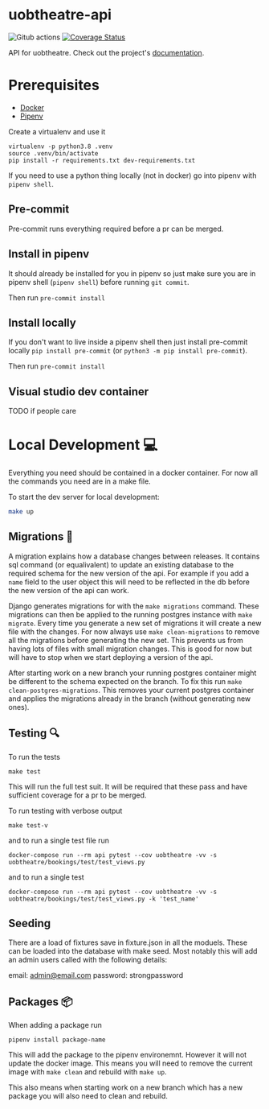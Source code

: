 # uobtheatre-api

![Gitub actions](https://github.com/BristolSTA/uobtheatre-api/workflows/Python%20package/badge.svg?branch=main)
[![Coverage Status](https://coveralls.io/repos/github/BristolSTA/uobtheatre-api/badge.svg?branch=main)](https://coveralls.io/github/BristolSTA/uobtheatre-api?branch=main)

API for uobtheatre. Check out the project's [documentation](http://BristolSTA.github.io/uobtheatre-api/).

# Prerequisites

- [Docker](https://docs.docker.com/get-docker/)
- [Pipenv](https://pypi.org/project/pipenv/)

Create a virtualenv and use it

```
virtualenv -p python3.8 .venv
source .venv/bin/activate
pip install -r requirements.txt dev-requirements.txt
```

If you need to use a python thing locally (not in docker) go into pipenv with `pipenv shell`.

## Pre-commit

Pre-commit runs everything required before a pr can be merged.

## Install in pipenv
It should already be installed for you in pipenv so just make sure you are in pipenv
shell (`pipenv shell`) before running `git commit`.

Then run `pre-commit install`

## Install locally
If you don't want to live inside a pipenv shell then just install pre-commit
locally `pip install pre-commit` (or `python3 -m pip install pre-commit`).

Then run `pre-commit install`

## Visual studio dev container
TODO if people care

# Local Development :computer:

Everything you need should be contained in a docker container. For now all the commands you need are in a make file.

To start the dev server for local development:

```bash
make up
```

## Migrations :twisted_rightwards_arrows:

A migration explains how a database changes between releases. It contains sql
command (or equalivalent) to update an existing database to the required schema
for the new version of the api. For example if you add a `name` field to the
user object this will need to be reflected in the db before the new version of
the api can work.

Django generates migrations for with the `make migrations` command. These
migrations can then be applied to the running postgres instance with `make
migrate`. Every time you generate a new set of migrations it will create a new
file with the changes. For now always use `make clean-migrations` to remove all
the migrations before generating the new set. This prevents us from having lots
of files with small migration changes. This is good for now but will have to
stop when we start deploying a version of the api.

After starting work on a new branch your running postgres container might be
different to the schema expected on the branch. To fix this run `make
clean-postgres-migrations`. This removes your current postgres container and
applies the migrations already in the branch (without generating new ones).

## Testing :mag:

To run the tests

```
make test
```

This will run the full test suit. It will be required that these pass and have
sufficient coverage for a pr to be merged.

To run testing with verbose output

```
make test-v
```

and to run a single test file run

```
docker-compose run --rm api pytest --cov uobtheatre -vv -s uobtheatre/bookings/test/test_views.py
```

and to run a single test

```
docker-compose run --rm api pytest --cov uobtheatre -vv -s uobtheatre/bookings/test/test_views.py -k 'test_name'
```

## Seeding

There are a load of fixtures save in fixture.json in all the moduels. These can be loaded into the database with make seed.
Most notably this will add an admin users called with the following details:

email: admin@email.com
password: strongpassword

## Packages :package:

When adding a package run

`pipenv install package-name`

This will add the package to the pipenv environemnt. However it will not update the docker image. This means you will need to remove the current image with `make clean` and rebuild with `make up`.

This also means when starting work on a new branch which has a new package you will also need to clean and rebuild.
